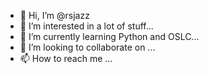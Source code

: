 - 👋 Hi, I’m @rsjazz
- 👀 I’m interested in a lot of stuff...
- 🌱 I’m currently learning Python and OSLC...
- 💞️ I’m looking to collaborate on ...
- 📫 How to reach me ...

<!---
rsjazz/rsjazz is a ✨ special ✨ repository because its `README.md` (this file) appears on your GitHub profile.
You can click the Preview link to take a look at your changes.
--->
